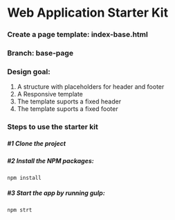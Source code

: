 # Web Application Starter Kit

### Create a page template: index-base.html

### Branch: base-page

### Design goal:
1. A structure with placeholders for header and footer 
2. A Responsive template
3. The template suports a fixed header
4. The template suports a fixed footer

### Steps to use the starter kit

##### #1 Clone the project

##### #2 Install the NPM packages:
```
npm install
```

##### #3 Start the app by running gulp:
```
npm strt
```

